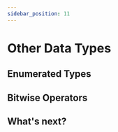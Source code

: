 ```yaml
---
sidebar_position: 11
---
```


# Other Data Types

## Enumerated Types



## Bitwise Operators



## What's next?
